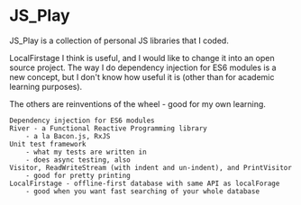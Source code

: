 # JS_Play

JS_Play is a collection of personal JS libraries that I coded.

LocalFirstage I think is useful, and I would like to change it into an open source project.  The way I do dependency injection for ES6 modules is a new concept, but I don't know how useful it is (other than for academic learning purposes).

The others are reinventions of the wheel - good for my own learning.

	Dependency injection for ES6 modules
	River - a Functional Reactive Programming library
		- a la Bacon.js, RxJS
	Unit test framework
		- what my tests are written in
		- does async testing, also
	Visitor, ReadWriteStream (with indent and un-indent), and PrintVisitor
		- good for pretty printing
	LocalFirstage - offline-first database with same API as localForage
		- good when you want fast searching of your whole database
	